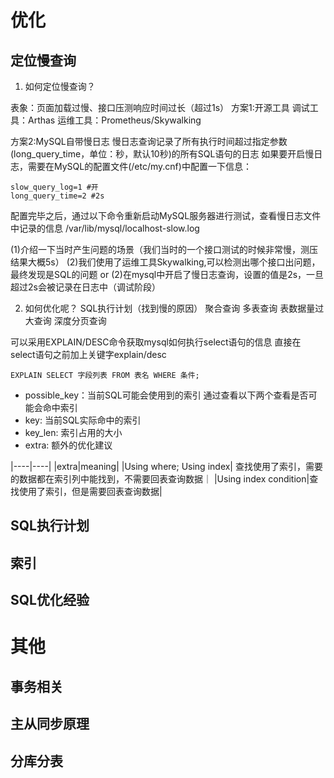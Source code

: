 # 优化
## 定位慢查询
1. 如何定位慢查询？

表象：页面加载过慢、接口压测响应时间过长（超过1s）
方案1:开源工具
调试工具：Arthas
运维工具：Prometheus/Skywalking

方案2:MySQL自带慢日志
慢日志查询记录了所有执行时间超过指定参数(long_query_time，单位：秒，默认10秒)的所有SQL语句的日志
如果要开启慢日志，需要在MySQL的配置文件(/etc/my.cnf)中配置一下信息：
```shell
slow_query_log=1 #开
long_query_time=2 #2s
```
配置完毕之后，通过以下命令重新启动MySQL服务器进行测试，查看慢日志文件中记录的信息
/var/lib/mysql/localhost-slow.log

(1)介绍一下当时产生问题的场景（我们当时的一个接口测试的时候非常慢，测压结果大概5s）
(2)我们使用了运维工具Skywalking,可以检测出哪个接口出问题，最终发现是SQL的问题
or (2)在mysql中开启了慢日志查询，设置的值是2s，一旦超过2s会被记录在日志中（调试阶段）

2. 如何优化呢？
SQL执行计划（找到慢的原因）
聚合查询
多表查询
表数据量过大查询
深度分页查询

可以采用EXPLAIN/DESC命令获取mysql如何执行select语句的信息
直接在select语句之前加上关键字explain/desc
```shell
EXPLAIN SELECT 字段列表 FROM 表名 WHERE 条件;
```
- possible_key：当前SQL可能会使用到的索引
通过查看以下两个查看是否可能会命中索引
- key: 当前SQL实际命中的索引
- key_len: 索引占用的大小
- extra: 额外的优化建议

|----|----|
|extra|meaning|
|Using where; Using index| 查找使用了索引，需要的数据都在索引列中能找到，不需要回表查询数据｜
|Using index condition|查找使用了索引，但是需要回表查询数据|

## SQL执行计划
## 索引
## SQL优化经验

# 其他
## 事务相关
## 主从同步原理
## 分库分表